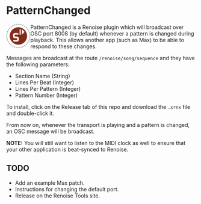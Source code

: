 PatternChanged
==============

<img align="left" width="64" height="64" src="icon.png" alt="PatternChanged Logo"> PatternChanged is a Renoise plugin which will broadcast over OSC port 8008 (by default) whenever a pattern is changed during playback. This allows another app (such as Max) to be able to respond to these changes.

Messages are broadcast at the route `/renoise/song/sequence` and they have the following parameters:

* Section Name (String)
* Lines Per Beat (Integer)
* Lines Per Pattern (Integer)
* Pattern Number (Integer)

To install, click on the Release tab of this repo and download the `.xrnx` file and double-click it.

From now on, whenever the transport is playing and a pattern is changed, an OSC message will be broadcast.

**NOTE:** You will still want to listen to the MIDI clock as well to ensure that your other application is beat-synced to Renoise.

## TODO

* Add an example Max patch.
* Instructions for changing the default port.
* Release on the Renoise Tools site.
